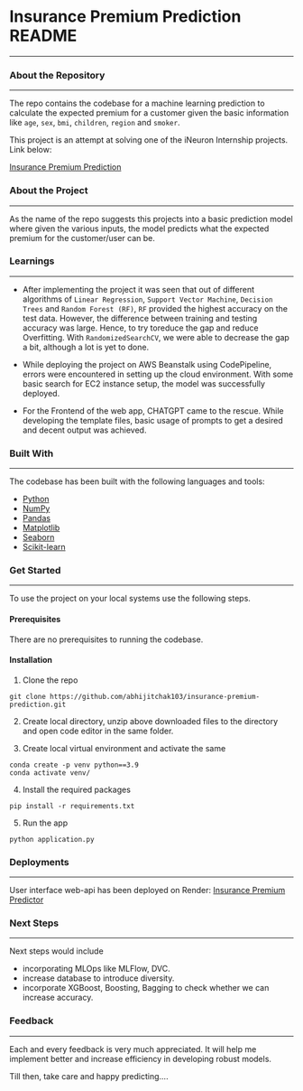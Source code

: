 # Insurance Premium Prediction README
-------------------------------------

### About the Repository
-------------------------------------

The repo contains the codebase for a machine learning prediction to calculate the expected premium for a customer given the basic information like `age`, `sex`, `bmi`, `children`, `region` and `smoker`. 

This project is an attempt at solving one of the iNeuron Internship projects. Link below:

[Insurance Premium Prediction](https://drive.google.com/file/d/1PUCqVKy21vtuKOYiBDhYJTUIa-7EP75g/view)

### About the Project
-------------------------------------

As the name of the repo suggests this projects into a basic prediction model where given the various inputs, the model predicts what the expected premium for the customer/user can be. 

### Learnings
-------------------------------------

- After implementing the project it was seen that out of different algorithms of `Linear Regression`, `Support Vector Machine`, `Decision Trees` and `Random Forest (RF)`, `RF` provided the highest accuracy on the test data. However, the difference between training and testing accuracy was large. Hence, to try toreduce the gap and reduce Overfitting. With `RandomizedSearchCV`, we were able to decrease the gap a bit, although a lot is yet to done.

- While deploying the project on AWS Beanstalk using CodePipeline, errors were encountered in setting up the cloud environment. With some basic search for EC2 instance setup, the model was successfully deployed.

- For the Frontend of the web app, CHATGPT came to the rescue. While developing the template files, basic usage of prompts to get a desired and decent output was achieved.

### Built With
--------------------------------------

The codebase has been built with the following languages and tools:

- [Python](https://www.python.org/)
- [NumPy](https://numpy.org/)
- [Pandas](https://pandas.pydata.org/)
- [Matplotlib](https://matplotlib.org/)
- [Seaborn](https://seaborn.pydata.org/)
- [Scikit-learn](https://scikit-learn.org/stable/index.html)

### Get Started
---------------------------------------

To use the project on your local systems use the following steps.

#### Prerequisites

There are no prerequisites to running the codebase.

#### Installation

1. Clone the repo
   
```
git clone https://github.com/abhijitchak103/insurance-premium-prediction.git
```

2. Create local directory, unzip above downloaded files to the directory and open code editor in the same folder.
   
3. Create local virtual environment and activate the same

```
conda create -p venv python==3.9
conda activate venv/
```

4. Install the required packages
 
```
pip install -r requirements.txt
```

5. Run the app

```
python application.py
```

### Deployments
--------------------------------------------------------

User interface web-api has been deployed on Render:
[Insurance Premium Predictor](https://insurance-premium-prediction-v5yt.onrender.com/)

### Next Steps
--------------------------------------------------------

Next steps would include 
- incorporating MLOps like MLFlow, DVC.
- increase database to introduce diversity.
- incorporate XGBoost, Boosting, Bagging to check whether we can increase accuracy.

### Feedback
---------------------------------------------------------

Each and every feedback is very much appreciated. It will help me implement better and increase efficiency in developing robust models.

Till then, take care and happy predicting....
